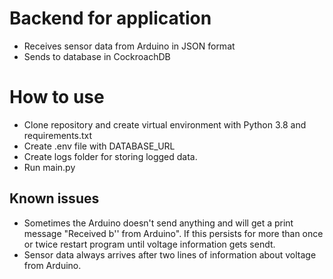 # Backend for application
- Receives sensor data from Arduino in JSON format
- Sends to database in CockroachDB

# How to use
- Clone repository and create virtual environment with Python 3.8 and requirements.txt
- Create .env file with DATABASE_URL
- Create logs folder for storing logged data.
- Run main.py

## Known issues
- Sometimes the Arduino doesn't send anything and will get a print message "Received b'' from Arduino". If this persists for more than once or twice restart program until voltage information gets sendt.
- Sensor data always arrives after two lines of information about voltage from Arduino.
